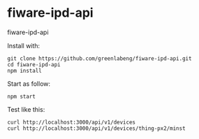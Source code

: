 # fiware-ipd-api
fiware-ipd-api

Install with:

    git clone https://github.com/greenlabeng/fiware-ipd-api.git
    cd fiware-ipd-api
    npm install

Start as follow:

    npm start

Test like this:

    curl http://localhost:3000/api/v1/devices
    curl http://localhost:3000/api/v1/devices/thing-px2/minst
